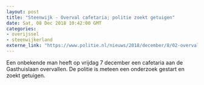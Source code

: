 ```yaml
---
layout: post
title: "Steenwijk - Overval cafetaria; politie zoekt getuigen"
date: Sat, 08 Dec 2018 10:42:00 GMT
categories: 
- overijssel 
- steenwijkerland 
externe_link: "https://www.politie.nl/nieuws/2018/december/8/02-overval-cafetaria-politie-zoekt-getuigen.html"
---
```


Een onbekende man heeft op vrijdag 7 december een cafetaria aan de Gasthuislaan overvallen. De politie is meteen een onderzoek gestart en zoekt getuigen.
